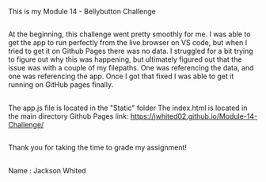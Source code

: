 This is my Module 14 - Bellybutton Challenge
##
At the beginning, this challenge went pretty smoothly for me. I was able to get the app to run perfectly from the live browser on VS code, but when I tried to get it on Github Pages there was no data. I struggled for a bit trying to figure out why this was happening, but ultimately figured out that the issue was with a couple of my filepaths. One was referencing the data, and one was referencing the app. Once I got that fixed I was able to get it running on GitHub pages finally. 
##
The app.js file is located in the "Static" folder
The index.html is located in the main directory 
Github Pages link: https://jwhited02.github.io/Module-14-Challenge/
##
Thank you for taking the time to grade my assignment! 
##
Name : Jackson Whited 
